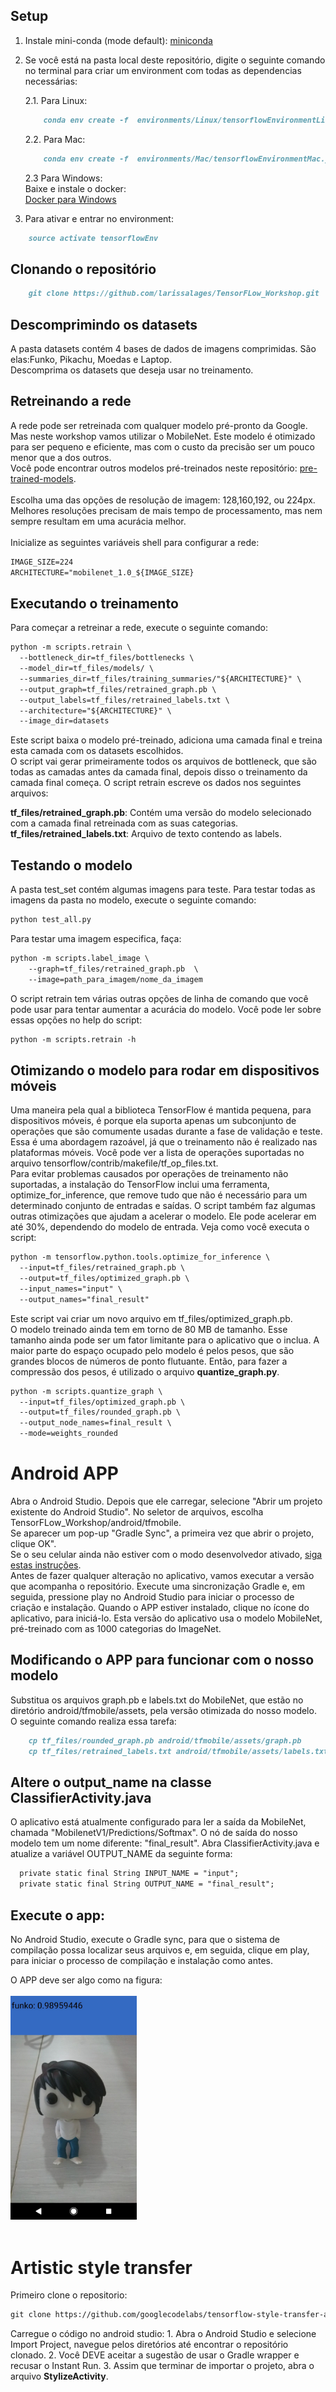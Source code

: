 ## Setup

1. Instale mini-conda (mode default): [miniconda](https://conda.io/miniconda.html)

2. Se você está na pasta local deste repositório, digite o seguinte comando no terminal para criar um environment com todas as dependencias necessárias:

    2.1. Para Linux:
    ```markdown
        conda env create -f  environments/Linux/tensorflowEnvironmentLinux.yaml
    ```

    2.2. Para Mac:
    ```markdown
        conda env create -f  environments/Mac/tensorflowEnvironmentMac.yaml
    ```
    2.3 Para Windows:<br />
            Baixe e instale o docker:<br />
            [Docker para Windows](https://drive.google.com/file/d/12LIDIJnRttM2GwfMDUoOSaMrjfVOczfy/view?usp=sharing)
        
3. Para ativar e entrar no environment:
```markdown
    source activate tensorflowEnv
```

## Clonando o repositório

```markdown
    git clone https://github.com/larissalages/TensorFLow_Workshop.git
```

## Descomprimindo os datasets

A pasta datasets contém 4 bases de dados de imagens comprimidas. São elas:Funko, Pikachu, Moedas e Laptop. <br />
Descomprima os datasets que deseja usar no treinamento.

## Retreinando a rede

A rede pode ser retreinada com qualquer modelo pré-pronto da Google. Mas neste workshop vamos utilizar o MobileNet. Este modelo é otimizado para ser pequeno e eficiente, mas com o custo da precisão ser um pouco menor que a dos outros.
<br /> 
Você pode encontrar outros modelos pré-treinados neste repositório: [pre-trained-models](https://github.com/tensorflow/models/tree/master/research/slim#pre-trained-models).
<br />
<br />
Escolha uma das opções de resolução de imagem: 128,160,192, ou 224px. Melhores resoluções precisam de mais tempo de processamento, mas nem sempre resultam em uma acurácia melhor.
<br />
<br />
Inicialize as seguintes variáveis shell para configurar a rede:
```markdown
IMAGE_SIZE=224
ARCHITECTURE="mobilenet_1.0_${IMAGE_SIZE}
```
## Executando o treinamento

Para começar a retreinar a rede, execute o seguinte comando:
```markdown
python -m scripts.retrain \
  --bottleneck_dir=tf_files/bottlenecks \
  --model_dir=tf_files/models/ \
  --summaries_dir=tf_files/training_summaries/"${ARCHITECTURE}" \
  --output_graph=tf_files/retrained_graph.pb \
  --output_labels=tf_files/retrained_labels.txt \
  --architecture="${ARCHITECTURE}" \
  --image_dir=datasets
```
Este script baixa o modelo pré-treinado, adiciona uma camada final e treina esta camada com os datasets escolhidos. <br />
O script vai gerar primeiramente todos os arquivos de bottleneck, que são todas as camadas antes da camada final, depois disso o treinamento da camada final começa. 
O script retrain escreve os dados nos seguintes arquivos:

**tf_files/retrained_graph.pb**: Contém uma versão do modelo selecionado com a camada final retreinada com as suas categorias. <br />
**tf_files/retrained_labels.txt**: Arquivo de texto contendo as labels.

## Testando o modelo

A pasta test_set contém algumas imagens para teste. Para testar todas as imagens da pasta no modelo, execute o seguinte comando:

```markdown
python test_all.py
```
Para testar uma imagem especifica, faça:
```markdown
python -m scripts.label_image \
    --graph=tf_files/retrained_graph.pb  \
    --image=path_para_imagem/nome_da_imagem
```
O script retrain tem várias outras opções de linha de comando que você pode usar para tentar aumentar a acurácia do modelo.
Você pode ler sobre essas opções no help do script:

```markdown
python -m scripts.retrain -h
```

## Otimizando o modelo para rodar em dispositivos móveis

Uma maneira pela qual a biblioteca TensorFlow é mantida pequena, para dispositivos móveis, é porque ela suporta apenas um subconjunto de operações que são comumente usadas durante a fase de validação e teste. Essa é uma abordagem razoável, já que o treinamento não é realizado nas plataformas móveis. Você pode ver a lista de operações suportadas no arquivo tensorflow/contrib/makefile/tf_op_files.txt.
<br />
Para evitar problemas causados por operações de treinamento não suportadas, a instalação do TensorFlow inclui uma ferramenta, optimize_for_inference, que remove tudo que não é necessário para um determinado conjunto de entradas e saídas.
O script também faz algumas outras otimizações que ajudam a acelerar o modelo. Ele pode acelerar em até 30%, dependendo do modelo de entrada. Veja como você executa o script:

```markdown
python -m tensorflow.python.tools.optimize_for_inference \
  --input=tf_files/retrained_graph.pb \
  --output=tf_files/optimized_graph.pb \
  --input_names="input" \
  --output_names="final_result"
```
Este script vai criar um novo arquivo em tf_files/optimized_graph.pb.<br />
O modelo treinado ainda tem em torno de 80 MB de tamanho. Esse tamanho ainda pode ser um fator limitante para o aplicativo que o inclua. A maior parte do espaço ocupado pelo modelo é pelos pesos, que são grandes blocos de números de ponto flutuante. Então, para fazer a compressão dos pesos, é utilizado o arquivo **quantize_graph.py**.

```markdown
python -m scripts.quantize_graph \
  --input=tf_files/optimized_graph.pb \
  --output=tf_files/rounded_graph.pb \
  --output_node_names=final_result \
  --mode=weights_rounded
```
# Android APP

Abra o Android Studio. Depois que ele carregar, selecione "Abrir um projeto existente do Android Studio".
No seletor de arquivos, escolha TensorFLow_Workshop/android/tfmobile. <br />
Se aparecer um pop-up "Gradle Sync", a primeira vez que abrir o projeto, clique OK".
<br />
Se o seu celular ainda não estiver com o modo desenvolvedor ativado, [siga estas instruções](http://www.techtudo.com.br/dicas-e-tutoriais/noticia/2014/10/como-ativar-o-modo-desenvolvedor-no-android.html).
<br />
Antes de fazer qualquer alteração no aplicativo, vamos executar a versão que acompanha o repositório.
Execute uma sincronização Gradle e, em seguida, pressione play no Android Studio para iniciar o processo de criação e instalação.
Quando o APP estiver instalado, clique no ícone do aplicativo, para iniciá-lo. Esta versão do aplicativo usa o modelo MobileNet, pré-treinado com as 1000 categorias do ImageNet. 

## Modificando o APP para funcionar com o nosso modelo

Substitua os arquivos graph.pb e labels.txt do MobileNet, que estão no diretório android/tfmobile/assets, pela versão otimizada do nosso modelo. O seguinte comando realiza essa tarefa:
```markdown
    cp tf_files/rounded_graph.pb android/tfmobile/assets/graph.pb
    cp tf_files/retrained_labels.txt android/tfmobile/assets/labels.txt 
```
## Altere o output_name na classe ClassifierActivity.java

O aplicativo está atualmente configurado para ler a saída da MobileNet, chamada "MobilenetV1/Predictions/Softmax". O nó de saída do nosso modelo tem um nome diferente: "final_result". Abra ClassifierActivity.java e atualize a variável OUTPUT_NAME da seguinte forma:

```markdown
  private static final String INPUT_NAME = "input";
  private static final String OUTPUT_NAME = "final_result";
```
## Execute o app:

No Android Studio, execute o Gradle sync, para que o sistema de compilação possa localizar seus arquivos e, em seguida, clique em play, para iniciar o processo de compilação e instalação como antes.

O APP deve ser algo como na figura:
<br />
<br />
<img src="L.jpeg" width="40%">
<br />
<br />
# Artistic style transfer

Primeiro clone o repositorio:

```markdown
git clone https://github.com/googlecodelabs/tensorflow-style-transfer-android
```
Carregue o código no android studio: 
    1. Abra o Android Studio e selecione Import Project, navegue pelos diretórios até encontrar o repositório clonado.
    2. Você DEVE aceitar a sugestão de usar o Gradle wrapper e recusar o Instant Run.
    3. Assim que terminar de importar o projeto, abra o arquivo **StylizeActivity**.
